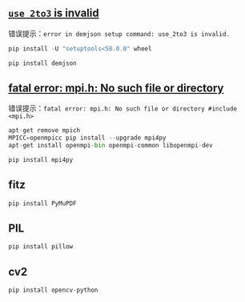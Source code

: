 ## [`use_2to3` is invalid](https://stackoverflow.com/questions/72414481/error-in-anyjson-setup-command-use-2to3-is-invalid)

错误提示：`error in demjson setup command: use_2to3 is invalid.`

```python
pip install -U "setuptools<58.0.0" wheel

pip install demjson
```

## [fatal error: mpi.h: No such file or directory](https://stackoverflow.com/questions/26920083/fatal-error-mpi-h-no-such-file-or-directory-include-mpi-h)

错误提示：`fatal error: mpi.h: No such file or directory #include <mpi.h>`

```python
apt-get remove mpich  
MPICC=openmpicc pip install --upgrade mpi4py
apt-get install openmpi-bin openmpi-common libopenmpi-dev

pip install mpi4py
```

## fitz

```python
pip install PyMuPDF
```

## PIL

```python
pip install pillow
```

## cv2

```python
pip install opencv-python
```